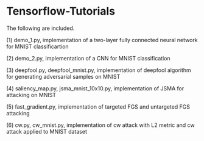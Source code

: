 # Tensorflow-Tutorials
The following are included.

(1) demo_1.py, implementation of a two-layer fully connected neural network for MNIST classificartion

(2) demo_2.py, implementation of a CNN for MNIST classification

(3) deepfool.py, deepfool_mnist.py, implementation of deepfool algorithm for generating adversarial samples on MNIST

(4) saliency_map.py, jsma_mnist_10x10.py, implementation of JSMA for attacking on MNIST

(5) fast_gradient.py, implementation of targeted FGS and untargeted FGS attacking

(6) cw.py, cw_mnist.py, implementation of cw attack with L2 metric and cw attack applied to MNIST dataset
